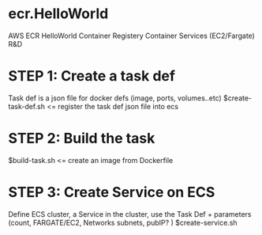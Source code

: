 # ecr.HelloWorld
AWS ECR HelloWorld Container Registery Container Services (EC2/Fargate) R&amp;D

# STEP 1: Create a task def
Task def is a json file for docker defs (image, ports, volumes..etc)
$create-task-def.sh <= register the task def json file into ecs 
# STEP 2: Build the task
$build-task.sh <= create an image from Dockerfile
# STEP 3: Create Service on ECS
Define ECS cluster, a Service in the cluster, use the Task Def  + parameters (count, FARGATE/EC2, Networks subnets, pubIP? )
$create-service.sh